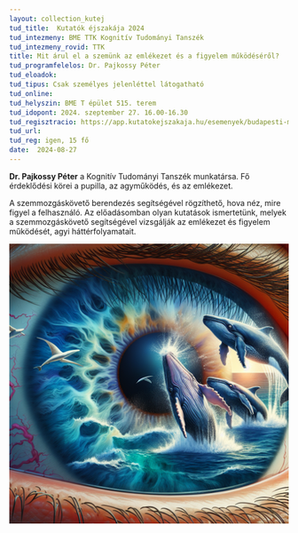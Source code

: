 ```yaml
---
layout: collection_kutej
tud_title:  Kutatók éjszakája 2024
tud_intezmeny: BME TTK Kognitív Tudományi Tanszék
tud_intezmeny_rovid: TTK
title: Mit árul el a szemünk az emlékezet és a figyelem működéséről?
tud_programfelelos: Dr. Pajkossy Péter
tud_eloadok: 
tud_tipus: Csak személyes jelenléttel látogatható
tud_online: 
tud_helyszin: BME T épület 515. terem
tud_idopont: 2024. szeptember 27. 16.00-16.30
tud_regisztracio: https://app.kutatokejszakaja.hu/esemenyek/budapesti-muszaki-es-gazdasagtudomanyi-egyetem-bme/mit-arul-el-a-szemunk-az-emlekezet-es-a-figyelem-mukodeserol-1
tud_url: 
tud_reg: igen, 15 fő
date:  2024-08-27
---
```


**Dr. Pajkossy Péter** a Kognitív Tudományi Tanszék munkatársa. Fő érdeklődési körei a pupilla, az agyműködés, és az emlékezet.

A szemmozgáskövető berendezés segítségével rögzíthető, hova néz, mire figyel a felhasználó. Az előadásomban olyan kutatások ismertetünk, melyek a szemmozgáskövető segítségével vizsgálják az emlékezet és figyelem működését, agyi háttérfolyamatait.


![Mit árul el a szemünk az emlékezet és a figyelem működéséről?](../2024/images/pajkossy_program.png)

